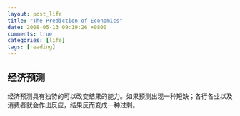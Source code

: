 ```yaml
---
layout: post_life
title: "The Prediction of Economics"
date: 2008-05-13 09:19:26 +0800
comments: true
categories: [life]
tags: [reading]
---
```


## 经济预测


经济预测具有独特的可以改变结果的能力。如果预测出现一种短缺；各行各业以及消费者就会作出反应，结果反而变成一种过剩。
